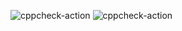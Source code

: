 ![cppcheck-action](https://github.com/stepin104887/hospital-management-system/workflows/cppcheck-action/badge.svg)
![cppcheck-action](https://github.com/stepin104887/hospital-management-system/workflows/cppcheck-action/badge.svg)
